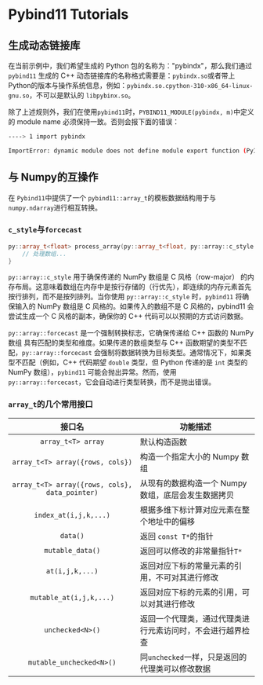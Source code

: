 # Pybind11 Tutorials

## 生成动态链接库

在当前示例中，我们希望生成的 Python 包的名称为："pybindx"，那么我们通过 `pybind11` 生成的 C++ 动态链接库的名称格式需要是：`pybindx.so`或者带上 Python的版本与操作系统信息，例如：`pybindx.so.cpython-310-x86_64-linux-gnu.so`，不可以是默认的 `libpybinx.so`。

除了上述规则外，我们在使用`pybind11`时，`PYBIND11_MODULE(pybindx, m)`中定义的 module name 必须保持一致。否则会报下面的错误：

```bash
----> 1 import pybindx

ImportError: dynamic module does not define module export function (PyInit_pybindx)
```

## 与 Numpy的互操作

在 `Pybind11`中提供了一个 `pybind11::array_t`的模板数据结构用于与 `numpy.ndarray`进行相互转换。


### `c_style`与`forcecast`

```cpp
py::array_t<float> process_array(py::array_t<float, py::array::c_style | py::array::forcecast> input_array) {
    // 处理数组...
}
```

`py::array::c_style` 用于确保传递的 NumPy 数组是 C 风格（row-major） 的内存布局。这意味着数组在内存中是按行存储的（行优先），即连续的内存元素首先按行排列，而不是按列排列。当你使用 `py::array::c_style` 时，`pybind11` 将确保输入的 NumPy 数组是 C 风格的。如果传入的数组不是 C 风格的，pybind11 会尝试生成一个 C 风格的副本，确保你的 C++ 代码可以以预期的方式访问数据。

`py::array::forcecast` 是一个强制转换标志，它确保传递给 C++ 函数的 NumPy 数组 具有匹配的类型和维度。如果传递的数组类型与 C++ 函数期望的类型不匹配，`py::array::forcecast` 会强制将数据转换为目标类型。通常情况下，如果类型不匹配（例如，C++ 代码期望 `double` 类型，但 Python 传递的是 `int` 类型的 NumPy 数组），`pybind11` 可能会抛出异常。然而，使用 `py::array::forcecast`，它会自动进行类型转换，而不是抛出错误。

### `array_t`的几个常用接口

|接口名|功能描述|
|:---:|---|
|`array_t<T> array`|默认构造函数|
|`array_t<T> array({rows, cols})`|构造一个指定大小的 Numpy 数组|
|`array_t<T> array({rows, cols}, data_pointer)`|从现有的数据构造一个 Numpy 数组，底层会发生数据拷贝|
|`index_at(i,j,k,...)`| 根据多维下标计算对应元素在整个地址中的偏移|
|`data()`|返回 `const T*`的指针|
|`mutable_data()`|返回可以修改的非常量指针`T*`|
|`at(i,j,k,...)`|返回对应下标的常量元素的引用，不可对其进行修改|
|`mutable_at(i,j,k,...)`|返回对应下标的元素的引用，可以对其进行修改|
|`unchecked<N>()`|返回一个代理类，通过代理类进行元素访问时，不会进行越界检查|
|`mutable_unchecked<N>()`|同`unchecked`一样，只是返回的代理类可以修改数据|